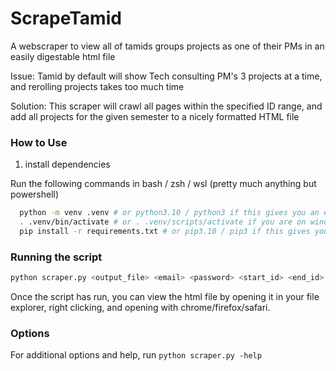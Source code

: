 # ScrapeTamid
A webscraper to view all of tamids groups projects as one of their PMs in an easily digestable html file

Issue: Tamid by default will show Tech consulting PM's 3 projects at a time, and rerolling projects takes too much time

Solution: This scraper will crawl all pages within the specified ID range, and add all projects for the given semester to a nicely formatted HTML file

### How to Use

1. install dependencies

Run the following commands in bash / zsh / wsl (pretty much anything but powershell)
``` bash
  python -m venv .venv # or python3.10 / python3 if this gives you an error
  . .venv/bin/activate # or . .venv/scripts/activate if you are on windows
  pip install -r requirements.txt # or pip3.10 / pip3 if this gives you an error
```

### Running the script
``` bash
python scraper.py <output_file> <email> <password> <start_id> <end_id>
```

Once the script has run, you can view the html file by opening it in your file explorer, right clicking, and opening with chrome/firefox/safari.

### Options
For additional options and help, run `python scraper.py -help`
